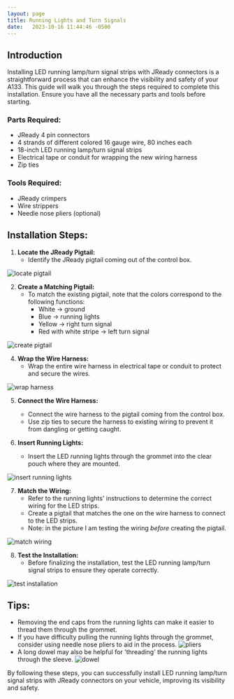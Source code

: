 ```yaml
---
layout: page
title: Running Lights and Turn Signals
date:   2023-10-16 11:44:46 -0500
---
```


## Introduction

Installing LED running lamp/turn signal strips with JReady connectors is a 
straightforward process that can enhance the visibility and safety of your 
A133. This guide will walk you through the steps required to complete this 
installation. Ensure you have all the necessary parts and tools before starting.

### Parts Required:

- JReady 4 pin connectors
- 4 strands of different colored 16 gauge wire, 80 inches each
- 18-inch LED running lamp/turn signal strips
- Electrical tape or conduit for wrapping the new wiring harness
- Zip ties

### Tools Required:

- JReady crimpers
- Wire strippers
- Needle nose pliers (optional)

## Installation Steps:

1. **Locate the JReady Pigtail:**
    - Identify the JReady pigtail coming out of the control box.

![locate pigtail](./images/running-lights/01.jpg)

2. **Create a Matching Pigtail:**
    - To match the existing pigtail, note that the colors correspond to the following functions:
        - White -> ground
        - Blue -> running lights
        - Yellow -> right turn signal
        - Red with white stripe -> left turn signal

![create pigtail](./images/running-lights/02.jpg)

4. **Wrap the Wire Harness:**
    - Wrap the entire wire harness in electrical tape or conduit to protect and secure the wires.

![wrap harness](./images/running-lights/03.jpg)

5. **Connect the Wire Harness:**
    - Connect the wire harness to the pigtail coming from the control box.
    - Use zip ties to secure the harness to existing wiring to prevent it from dangling or getting caught.

6. **Insert Running Lights:**
    - Insert the LED running lights through the grommet into the clear pouch where they are mounted.
    
![insert running lights](./images/running-lights/04.jpg)

7. **Match the Wiring:**
    - Refer to the running lights' instructions to determine the correct wiring for the LED strips.
    - Create a pigtail that matches the one on the wire harness to connect to the LED strips.
    - Note: in the picture I am testing the wiring _before_ creating the 
      pigtail. 
   
![match wiring](./images/running-lights/05.jpg) 

8. **Test the Installation:**
    - Before finalizing the installation, test the LED running lamp/turn signal strips to ensure they operate correctly.

![test installation](./images/running-lights/06.jpg)

## Tips:

- Removing the end caps from the running lights can make it easier to thread them through the grommet.
- If you have difficulty pulling the running lights through the grommet, consider using needle nose pliers to aid in the process.
  ![pliers](./images/running-lights/07.jpg)
- A long dowel may also be helpful for 'threading' the running lights 
  through the sleeve.
   ![dowel](./images/running-lights/08.jpg)

By following these steps, you can successfully install LED running lamp/turn signal strips with JReady connectors on your vehicle, improving its visibility and safety.

